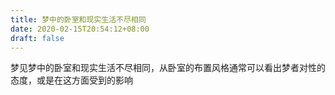 ```yaml
---
title: 梦中的卧室和现实生活不尽相同
date: 2020-02-15T20:54:12+08:00
draft: false
---
```


梦见梦中的卧室和现实生活不尽相同，从卧室的布置风格通常可以看出梦者对性的态度，或是在这方面受到的影响